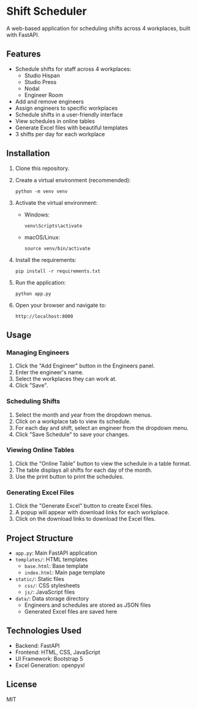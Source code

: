 # Shift Scheduler

A web-based application for scheduling shifts across 4 workplaces, built with FastAPI.

## Features

- Schedule shifts for staff across 4 workplaces:
  - Studio Hispan
  - Studio Press
  - Nodal
  - Engineer Room
- Add and remove engineers
- Assign engineers to specific workplaces
- Schedule shifts in a user-friendly interface
- View schedules in online tables
- Generate Excel files with beautiful templates
- 3 shifts per day for each workplace

## Installation

1. Clone this repository.

2. Create a virtual environment (recommended):
   ```
   python -m venv venv
   ```

3. Activate the virtual environment:
   - Windows:
     ```
     venv\Scripts\activate
     ```
   - macOS/Linux:
     ```
     source venv/bin/activate
     ```

4. Install the requirements:
   ```
   pip install -r requirements.txt
   ```

5. Run the application:
   ```
   python app.py
   ```

6. Open your browser and navigate to:
   ```
   http://localhost:8000
   ```

## Usage

### Managing Engineers

1. Click the "Add Engineer" button in the Engineers panel.
2. Enter the engineer's name.
3. Select the workplaces they can work at.
4. Click "Save".

### Scheduling Shifts

1. Select the month and year from the dropdown menus.
2. Click on a workplace tab to view its schedule.
3. For each day and shift, select an engineer from the dropdown menu.
4. Click "Save Schedule" to save your changes.

### Viewing Online Tables

1. Click the "Online Table" button to view the schedule in a table format.
2. The table displays all shifts for each day of the month.
3. Use the print button to print the schedules.

### Generating Excel Files

1. Click the "Generate Excel" button to create Excel files.
2. A popup will appear with download links for each workplace.
3. Click on the download links to download the Excel files.

## Project Structure

- `app.py`: Main FastAPI application
- `templates/`: HTML templates
  - `base.html`: Base template
  - `index.html`: Main page template
- `static/`: Static files
  - `css/`: CSS stylesheets
  - `js/`: JavaScript files
- `data/`: Data storage directory
  - Engineers and schedules are stored as JSON files
  - Generated Excel files are saved here

## Technologies Used

- Backend: FastAPI
- Frontend: HTML, CSS, JavaScript
- UI Framework: Bootstrap 5
- Excel Generation: openpyxl

## License

MIT